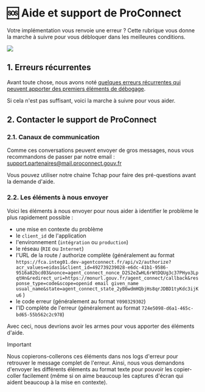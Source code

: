 # 🆘 Aide et support de ProConnect

Votre implémentation vous renvoie une erreur ? Cette rubrique vous donne la marche à suivre pour vous débloquer dans les meilleures conditions.

![](/images/docs/erreur.png)

## 1. Erreurs récurrentes

Avant toute chose, nous avons noté [quelques erreurs récurrentes qui peuvent apporter des premiers éléments de débogage](./troubleshooting-fs.md).

Si cela n'est pas suffisant, voici la marche à suivre pour vous aider.

## 2. Contacter le support de ProConnect

### 2.1. Canaux de communication

Comme ces conversations peuvent envoyer de gros messages, nous vous recommandons de passer par notre email : support.partenaires@mail.proconnect.gouv.fr

Vous pouvez utiliser notre chaine Tchap pour faire des pré-questions avant la demande d'aide.

### 2.2. Les éléments à nous envoyer

Voici les éléments à nous envoyer pour nous aider à identifier le problème le plus rapidement possible :

- une mise en contexte du problème
- le `client_id` de l'application
- l'environnement (`intégration` ou `production`)
- le réseau (`RIE` ou `Internet`)
- l'URL de la route / authorize complète (généralement au format `https://fca.integ01.dev-agentconnect.fr/api/v2/authorize?acr_values=eidas1&client_id=492739239028-e6dc-41b1-9586-9516a82bcd03&nonce=agent_connect_nonce_D2S2eZwHL6rWtDQUg3c37PHyo3LpqtHn&redirect_uri=https://monurl.gouv.fr/agent_connect/callback&response_type=code&scope=openid email given_name usual_name&state=agent_connect_state_2yB6wdmHQbjHs8qrJDBD1tyKdc3ijKu6` )
- le code erreur (généralement au format `Y090329302`)
- l'ID complète de l'erreur (généralement au format `724e5098-d6a1-465c-bd65-55b562c2c978`)

Avec ceci, nous devrions avoir les armes pour vous apporter des éléments d'aide.

> [!IMPORTANT]
> Nous copierons-collerons ces éléments dans nos logs d'erreur pour retrouver le message complet de l'erreur. Ainsi, nous vous demandons d'envoyer les différents éléments au format texte pour pouvoir les copier-coller facilement (même si on aime beaucoup les captures d'écran qui aident beaucoup à la mise en contexte).
